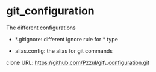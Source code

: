 # git\_configuration

The different configurations

+ \*.gitignore: different ignore rule for * type

+ alias.config: the alias for git commands

clone URL: https://github.com/Pzzul/git\_configuration.git
